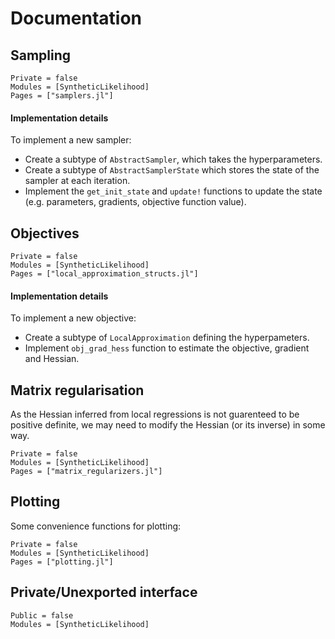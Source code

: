 # Documentation

## Sampling
```@autodocs
Private = false
Modules = [SyntheticLikelihood]
Pages = ["samplers.jl"]
```

#### Implementation details
To implement a new sampler:
- Create a subtype of `AbstractSampler`, which takes the hyperparameters.
- Create a subtype of `AbstractSamplerState` which stores the state of the sampler
    at each iteration.
- Implement the `get_init_state` and `update!` functions to update the state
(e.g. parameters, gradients, objective function value).


## Objectives
```@autodocs
Private = false
Modules = [SyntheticLikelihood]
Pages = ["local_approximation_structs.jl"]
```
#### Implementation details
To implement a new objective:
- Create a subtype of `LocalApproximation` defining the hyperpameters.
- Implement `obj_grad_hess` function to estimate the objective, gradient and
    Hessian.

## Matrix regularisation
As the Hessian inferred from local regressions is not guarenteed to be positive
definite, we may need to modify the Hessian (or its inverse) in some way.

```@autodocs
Private = false
Modules = [SyntheticLikelihood]
Pages = ["matrix_regularizers.jl"]
```

## Plotting
Some convenience functions for plotting:
```@autodocs
Private = false
Modules = [SyntheticLikelihood]
Pages = ["plotting.jl"]
```

## Private/Unexported interface
```@autodocs
Public = false
Modules = [SyntheticLikelihood]
```